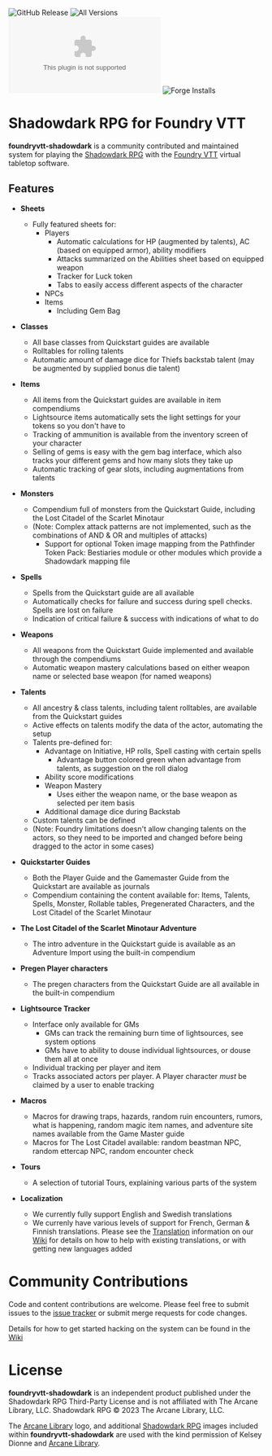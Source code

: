 ![GitHub Release](https://img.shields.io/github/release-date/Muttley/foundryvtt-shadowdark)
![All Versions](https://img.shields.io/github/downloads/Muttley/foundryvtt-shadowdark/total)
![Latest Version](https://img.shields.io/github/downloads/Muttley/foundryvtt-shadowdark/latest/shadowdark-release-1.5.1.zip)
![Forge Installs](https://img.shields.io/badge/dynamic/json?label=Forge%20Installs&query=package.installs&suffix=%25&url=https%3A%2F%2Fforge-vtt.com%2Fapi%2Fbazaar%2Fpackage%2Fshadowdark)

# Shadowdark RPG for Foundry VTT

**foundryvtt-shadowdark** is a community contributed and maintained system for playing the [Shadowdark RPG][1] with the [Foundry VTT][2] virtual tabletop software.

## Features
- **Sheets**
  - Fully featured sheets for:
    - Players
      - Automatic calculations for HP (augmented by talents), AC (based on equipped armor), ability modifiers
      - Attacks summarized on the Abilities sheet based on equipped weapon
      - Tracker for Luck token
      - Tabs to easily access different aspects of the character
    - NPCs
    - Items
      - Including Gem Bag

- **Classes**
  - All base classes from Quickstart guides are available
  - Rolltables for rolling talents
  - Automatic amount of damage dice for Thiefs backstab talent (may be augmented by supplied bonus die talent)

- **Items**
  - All items from the Quickstart guides are available in item compendiums
  - Lightsource items automatically sets the light settings for your tokens so you don't have to
  - Tracking of ammunition is available from the inventory screen of your character
  - Selling of gems is easy with the gem bag interface, which also tracks your different gems and how many slots they take up
  - Automatic tracking of gear slots, including augmentations from talents

- **Monsters**
  - Compendium full of monsters from the Quickstart Guide, including the Lost Citadel of the Scarlet Minotaur
  - (Note: Complex attack patterns are not implemented, such as the combinations of AND & OR and multiples of attacks)
	- Support for optional Token image mapping from the Pathfinder Token Pack: Bestiaries module or other modules which provide a Shadowdark mapping file

- **Spells**
  - Spells from the Quickstart guide are all available
  - Automatically checks for failure and success during spell checks. Spells are lost on failure
  - Indication of critical failure & success with indications of what to do

- **Weapons**
  - All weapons from the Quickstart Guide implemented and available through the compendiums
  - Automatic weapon mastery calculations based on either weapon name or selected base weapon (for named weapons)

- **Talents**
  - All ancestry & class talents, including talent rolltables, are available from the Quickstart guides
  - Active effects on talents modify the data of the actor, automating the setup
  - Talents pre-defined for:
    - Advantage on Initiative, HP rolls, Spell casting with certain spells
      - Advantage button colored green when advantage from talents, as suggestion on the roll dialog
    - Ability score modifications
    - Weapon Mastery
      - Uses either the weapon name, or the base weapon as selected per item basis
    - Additional damage dice during Backstab
  - Custom talents can be defined
  - (Note: Foundry limitations doesn't allow changing talents on the actors, so they need to be imported and changed before being dragged to the actor in some cases)


- **Quickstarter Guides**
  - Both the Player Guide and the Gamemaster Guide from the Quickstart are available as journals
  - Compendium containing the content available for: Items, Talents, Spells, Monster, Rollable tables, Pregenerated Characters, and the Lost Citadel of the Scarlet Minotaur


- **The Lost Citadel of the Scarlet Minotaur Adventure**
  - The intro adventure in the Quickstart guide is available as an Adventure Import using the built-in compendium

- **Pregen Player characters**
  - The pregen characters from the Quickstart Guide are all available in the built-in compendium

- **Lightsource Tracker**
  - Interface only available for GMs
    - GMs can track the remaining burn time of lightsources, see system options
    - GMs have to ability to douse individual lightsources, or douse them all at once
  - Individual tracking per player and item
  - Tracks associated actors per player. A Player character *must* be claimed by a user to enable tracking

- **Macros**
  - Macros for drawing traps, hazards, random ruin encounters, rumors, what is happening, random magic item names, and adventure site names available from the Game Master guide
  - Macros for The Lost Citadel available: random beastman NPC, random ettercap NPC, random encounter check

- **Tours**
	- A selection of tutorial Tours, explaining various parts of the system

- **Localization**
  - We currently fully support English and Swedish translations
  - We currenly have various levels of support for French, German & Finnish translations.  Please see the [Translation][5] information on our [Wiki][4] for details on how to help with existing translations, or with getting new languages added

# Community Contributions

Code and content contributions are welcome. Please feel free to submit issues to the [issue tracker](https://github.com/Muttley/foundryvtt-shadowdark/issues) or submit merge requests for code changes.

Details for how to get started hacking on the system can be found in the [Wiki](https://github.com/Muttley/foundryvtt-shadowdark/wiki)

# License

**foundryvtt-shadowdark** is an independent product published under the Shadowdark RPG Third-Party License and is not affiliated with The Arcane Library, LLC. Shadowdark RPG © 2023 The Arcane Library, LLC.

The [Arcane Library][1] logo, and additional [Shadowdark RPG][1] images included within **foundryvtt-shadowdark** are used with the kind permission of Kelsey Dionne and [Arcane Library][1].

[1]: https://www.thearcanelibrary.com
[2]: https://www.thearcanelibrary.com/pages/shadowdark
[3]: https://foundryvtt.com
[4]: https://github.com/Muttley/foundryvtt-shadowdark/wiki/
[5]: https://github.com/Muttley/foundryvtt-shadowdark/wiki/Other-ways-to-contribute#translation
